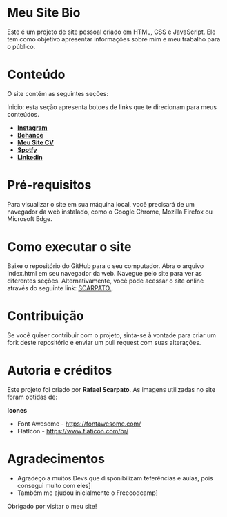 # Meu Site Bio

Este é um projeto de site pessoal criado em HTML, CSS e JavaScript. Ele tem como objetivo apresentar informações sobre mim e meu trabalho para o público.

# Conteúdo

O site contém as seguintes seções:

Inicio: esta seção apresenta botoes de links que te direcionam para meus conteúdos.

- **[Instagram](https://instagram.com/rafaelscarpato)**
- **[Behance](https://www.behance.net/propedmarketing)**
- **[Meu Site CV](http://scarpato.cf/site.html)**
- **[Spotfy](https://open.spotify.com/user/faelscarpato)**
- **[Linkedin](https://www.linkedin.com/in/rafaelscarpato)**

# Pré-requisitos

Para visualizar o site em sua máquina local, você precisará de um navegador da web instalado, como o Google Chrome, Mozilla Firefox ou Microsoft Edge.

# Como executar o site

Baixe o repositório do GitHub para o seu computador.
Abra o arquivo index.html em seu navegador da web.
Navegue pelo site para ver as diferentes seções.
Alternativamente, você pode acessar o site online através do seguinte link: [SCARPATO.](https://thankful-plant-0564d7a10.2.azurestaticapps.net/).

# Contribuição

Se você quiser contribuir com o projeto, sinta-se à vontade para criar um fork deste repositório e enviar um pull request com suas alterações.

# Autoria e créditos
Este projeto foi criado por **Rafael Scarpato**. As imagens utilizadas no site foram obtidas de:

**Icones**
- Font Awesome - https://fontawesome.com/
- FlatIcon - https://www.flaticon.com/br/


# Agradecimentos
- Agradeço a muitos Devs que disponibilizam teferências e aulas, pois consegui muito com eles]
- Também me ajudou inicialmente o Freecodcamp]


Obrigado por visitar o meu site!
